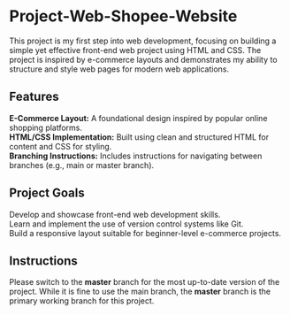 <h1>Project-Web-Shopee-Website</h1>
<p>
    This project is my first step into web development, focusing on building a simple yet effective 
    front-end web project using HTML and CSS. The project is inspired by e-commerce layouts and demonstrates 
    my ability to structure and style web pages for modern web applications.
</p>

<h2>Features</h2>
<p>
    <strong>E-Commerce Layout:</strong> A foundational design inspired by popular online shopping platforms.<br>
    <strong>HTML/CSS Implementation:</strong> Built using clean and structured HTML for content and CSS for styling.<br>
    <strong>Branching Instructions:</strong> Includes instructions for navigating between branches (e.g., main or master branch).
</p>

<h2>Project Goals</h2>
<p>
    Develop and showcase front-end web development skills.<br>
    Learn and implement the use of version control systems like Git.<br>
    Build a responsive layout suitable for beginner-level e-commerce projects.
</p>

<h2>Instructions</h2>
<p>
    Please switch to the <strong>master</strong> branch for the most up-to-date version of the project. While it is fine 
    to use the main branch, the <strong>master</strong> branch is the primary working branch for this project.
</p>
